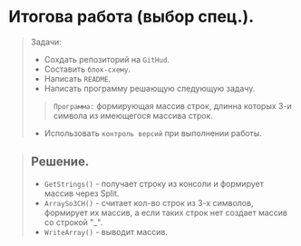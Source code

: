 # Итогова работа (выбор спец.).

> Задачи: 
>* Сохдать репозиторий на `GitHud`.
>* Составить `блок-схему`.
>* Написать `README`.
>* Написать программу решающую следующую задачу.
>>`Программа:` формирующая массив строк, длинна которых 3-и символа из имеющегося массива строк.
>* Использовать `контроль версий` при выполнении работы.

>## Решение.
>* `GetStrings()` - получает строку из консоли и формирует массив через Split.
>* `ArraySo3CH()` - считает кол-во строк из 3-х символов, формирует их массив, а если таких строк нет создает массив со строкой "_".
>* `WriteArray()` - выводит массив.